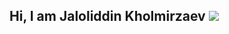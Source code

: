## Hi, I am Jaloliddin Kholmirzaev <img src = "https://media3.giphy.com/media/v1.Y2lkPTc5MGI3NjExZTcyeDJ2YTdpMzlwdHl1cWJjZnltbnRzazVncXM5OTRuYjg5ZDZ4MSZlcD12MV9pbnRlcm5hbF9naWZfYnlfaWQmY3Q9cw/gM5qFksULw54NMWyry/giphy.gif" >
